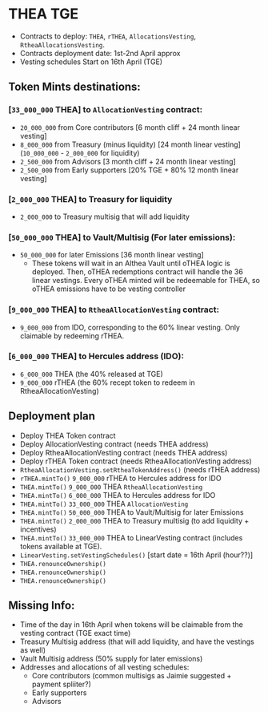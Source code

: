 # THEA TGE
- Contracts to deploy: `THEA`, `rTHEA`, `AllocationsVesting`, `RtheaAllocationsVesting`.
- Contracts deployment date: 1st-2nd April approx
- Vesting schedules Start on 16th April (TGE)

## Token Mints destinations:

### [`33_000_000` THEA] to `AllocationVesting` contract:
- `20_000_000` 	from Core contributors  			[6 month cliff  + 24 month linear vesting]
- `8_000_000` 	from Treasury (minus liquidity) 	[24 month linear vesting]  (`10_000_000` - `2_000_000` for liquidity)
- `2_500_000` 	from Advisors						[3 month cliff  + 24 month linear vesting]
- `2_500_000` 	from Early supporters 				[20% TGE + 80% 12 month linear vesting]

### [`2_000_000` THEA] to Treasury for liquidity 
- `2_000_000` 	to Treasury multisig that will add liquidity

### [`50_000_000` THEA] to Vault/Multisig (For later emissions):  
- `50_000_000` 	for later Emissions 		[36 month linear vesting]
	- These tokens will wait in an Althea Vault until oTHEA logic is deployed. Then, oTHEA redemptions contract will handle the 36 linear vestings. Every oTHEA minted will be redeemable for THEA, so oTHEA emissions have to be vesting controller

### [`9_000_000` THEA] to `RtheaAllocationVesting` contract:
- `9_000_000`	from IDO,  corresponding to the 60% linear vesting. Only claimable by redeeming rTHEA.

### [`6_000_000` THEA] to Hercules address (IDO):
- `6_000_000` THEA (the 40% released at TGE)
- `9_000_000` rTHEA (the 60% recept token to redeem in RtheaAllocationVesting)


## Deployment plan
- Deploy THEA Token contract
- Deploy AllocationVesting contract (needs THEA address)
- Deploy RtheaAllocationVesting contract (needs THEA address)
- Deploy rTHEA Token contract (needs RtheaAllocationVesting address)
- `RtheaAllocationVesting.setRtheaTokenAddress()` (needs rTHEA address)
- `rTHEA.mintTo()` `9_000_000` rTHEA to Hercules address for IDO
- `THEA.mintTo()` `9_000_000` THEA `RtheaAllocationVesting`
- `THEA.mintTo()` `6_000_000` THEA to Hercules address for IDO
- `THEA.mintTo()` `33_000_000` THEA `AllocationVesting`
- `THEA.mintTo()` `50_000_000` THEA to Vault/Multisig for later Emissions
- `THEA.mintTo()` `2_000_000`  THEA to Treasury multisig (to add liquidity + incentives)
- `THEA.mintTo()` `33_000_000` THEA to LinearVesting contract (includes tokens available at TGE).
- `LinearVesting.setVestingSchedules()`  [start date = 16th April (hour??)]
- `THEA.renounceOwnership()`
- `THEA.renounceOwnership()`
- `THEA.renounceOwnership()`

## Missing Info:
- Time of the day in 16th April when tokens will be claimable from the vesting contract (TGE exact time)
- Treasury Multisig address (that will add liquidity, and have the vestings as well)
- Vault Multisig address (50% supply for later emissions)
- Addresses and allocations of all vesting schedules:
	- Core contributors (common multisigs as Jaimie suggested + payment spliiter?)
	- Early supporters
	- Advisors



